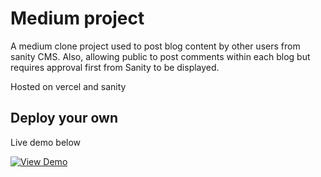 # Medium project

A medium clone project used to post blog content by other users from sanity CMS. Also, allowing public to post comments within each blog 
but requires approval first from Sanity to be displayed. 

Hosted on vercel and sanity

## Deploy your own

Live demo below 

[![View Demo](https://vercel.com/button)](https://medium-apb10.vercel.app/)

